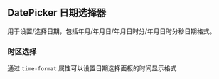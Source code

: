 <div class="demo-header">
<p class="overviewicon">
  <span class="wapi-form-datepicker"/>
</p>

## DatePicker 日期选择器

<nova-uxlink widget-name="DatePicker"></nova-uxlink>

用于设置/选择日期，包括年月/年月日/年月日时分/年月日时分秒日期格式。
</div>

### 时区选择

通过 `time-format` 属性可以设置日期选择面板的时间显示格式

<nova-demo-view link="date-picker/time-format.vue"></nova-demo-view>

<br>
